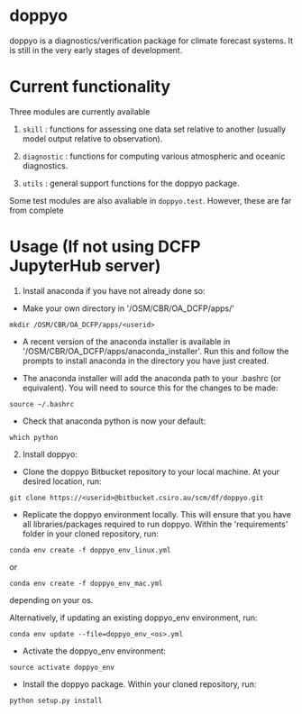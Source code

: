 # doppyo

doppyo is a diagnostics/verification package for climate forecast systems. It is still in the very early stages of development.

Current functionality
======================

Three modules are currently available

1. ``skill`` : functions for assessing one data set relative to another (usually model output relative to observation).

2. ``diagnostic`` : functions for computing various atmospheric and oceanic diagnostics.

3. ``utils`` : general support functions for the doppyo package. 

Some test modules are also avaliable in ``doppyo.test``. However, these are far from complete 

Usage (If not using DCFP JupyterHub server)
===========================================

1. Install anaconda if you have not already done so:

* Make your own directory in '/OSM/CBR/OA\_DCFP/apps/'

``mkdir /OSM/CBR/OA_DCFP/apps/<userid>``

* A recent version of the anaconda installer is available in '/OSM/CBR/OA\_DCFP/apps/anaconda\_installer'. Run this and follow the prompts to install anaconda in the directory you have just created.

* The anaconda installer will add the anaconda path to your .bashrc (or equivalent). You will need to source this for the changes to be made:

``source ~/.bashrc``

* Check that anaconda python is now your default:

``which python``

2. Install doppyo:

* Clone the doppyo Bitbucket repository to your local machine. At your desired location, run:

``git clone https://<userid>@bitbucket.csiro.au/scm/df/doppyo.git``

* Replicate the doppyo environment locally. This will ensure that you have all libraries/packages required to run doppyo. Within the 'requirements' folder in your cloned repository, run:  
  
``conda env create -f doppyo_env_linux.yml``  
  
or  
  
``conda env create -f doppyo_env_mac.yml``  
  
depending on your os.  
  
Alternatively, if updating an existing doppyo\_env environment, run:  

``conda env update --file=doppyo_env_<os>.yml``

* Activate the doppyo\_env environment:

``source activate doppyo_env``

* Install the doppyo package. Within your cloned repository, run:

``python setup.py install``

